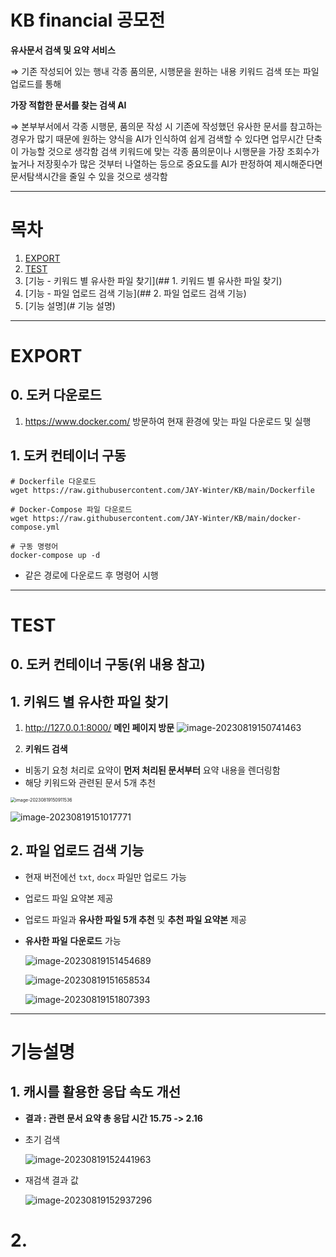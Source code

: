 # KB financial 공모전
**유사문서 검색 및 요약 서비스**

⇒ 기존 작성되어 있는 행내 각종 품의문, 시행문을 원하는 내용 키워드 검색 또는 파일 업로드를 통해

**가장 적합한 문서를 찾는 검색 AI**

⇒ 본부부서에서 각종 시행문, 품의문 작성 시 기존에 작성했던 유사한 문서를 참고하는 경우가 많기 때문에 원하는 양식을 AI가 인식하여 쉽게 검색할 수 있다면 업무시간 단축이 가능할 것으로 생각함 검색 키워드에 맞는 각종 품의문이나 시행문을 가장 조회수가 높거나 저장횟수가 많은 것부터 나열하는 등으로 중요도를 AI가 판정하여 제시해준다면 문서탐색시간을 줄일 수 있을 것으로 생각함

---

# 목차

1. [EXPORT](#EXPORT)
2. [TEST](#TEST)
3. [기능 - 키워드 별 유사한 파일 찾기](## 1. 키워드 별 유사한 파일 찾기)
4. [기능 - 파일 업로드 검색 기능](## 2. 파일 업로드 검색 기능)
5. [기능 설명](# 기능 설명)

---

# EXPORT

## 0. 도커 다운로드

1. https://www.docker.com/ 방문하여 현재 환경에 맞는 파일 다운로드 및 실행

## 1. 도커 컨테이너 구동

```
# Dockerfile 다운로드
wget https://raw.githubusercontent.com/JAY-Winter/KB/main/Dockerfile

# Docker-Compose 파일 다운로드
wget https://raw.githubusercontent.com/JAY-Winter/KB/main/docker-compose.yml

# 구동 명령어
docker-compose up -d
```

- 같은 경로에 다운로드 후 명령어 시행

---

# TEST

## 0. 도커 컨테이너 구동(위 내용 참고)

## 1. 키워드 별 유사한 파일 찾기

1. http://127.0.0.1:8000/ **메인 페이지 방문**	![image-20230819150741463](./assets/image-20230819150741463.png)

2. **키워드 검색**

- 비동기 요청 처리로 요약이 **먼저 처리된 문서부터** 요약 내용을 렌더링함
- 해당 키워드와 관련된 문서 5개 추천

<img src="./assets/image-20230819150911536.png" alt="image-20230819150911536" style="zoom:50%;" />

![image-20230819151017771](./assets/image-20230819151017771.png)

## 2. 파일 업로드 검색 기능

- 현재 버전에선 `txt`, `docx`  파일만 업로드 가능

- 업로드 파일 요약본 제공

- 업로드 파일과 **유사한 파일 5개 추천** 및 **추천 파일 요약본** 제공

- **유사한 파일** **다운로드** 가능

  ![image-20230819151454689](./assets/image-20230819151454689.png)

  ![image-20230819151658534](./assets/image-20230819151658534.png)

  ![image-20230819151807393](./assets/image-20230819151807393.png)

---

# 기능설명

## 1. 캐시를 활용한 응답 속도 개선

- **결과 : 관련 문서 요약 총 응답 시간 15.75 -> 2.16**

- 초기 검색

  ![image-20230819152441963](./assets/image-20230819152441963.png)

- 재검색 결과 값

  ![image-20230819152937296](./assets/image-20230819152937296.png)

# 2.

